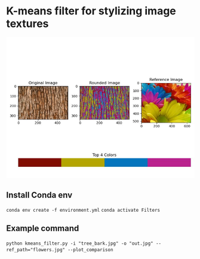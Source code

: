 # K-means filter for stylizing image textures
![example image](https://github.com/Alfred-N/Texture-Filters/blob/9c5e78784ca8d99f97de5b67e5be335b0c587953/example_comp.jpg)

## Install Conda env
`conda env create -f environment.yml`
`conda activate Filters`

## Example command

`python kmeans_filter.py -i "tree_bark.jpg" -o "out.jpg" --ref_path="flowers.jpg" --plot_comparison`
